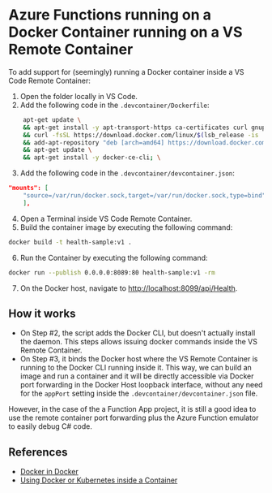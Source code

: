 # Azure Functions running on a Docker Container running on a VS Remote Container

To add support for (seemingly) running a Docker container inside a VS Code Remote Container:

1.   Open the folder locally in VS Code.
2.   Add the following code in the `.devcontainer/Dockerfile`:
```bash
    apt-get update \
    && apt-get install -y apt-transport-https ca-certificates curl gnupg-agent software-properties-common lsb-release \
    && curl -fsSL https://download.docker.com/linux/$(lsb_release -is | tr '[:upper:]' '[:lower:]')/gpg | apt-key add - 2>/dev/null \
    && add-apt-repository "deb [arch=amd64] https://download.docker.com/linux/$(lsb_release -is | tr '[:upper:]' '[:lower:]') $(lsb_release -cs) stable" \
    && apt-get update \
    && apt-get install -y docker-ce-cli; \
```
3.  Add the following code in the `.devcontainer/devcontainer.json`:
```json
"mounts": [
    "source=/var/run/docker.sock,target=/var/run/docker.sock,type=bind"
    ],
```
4.  Open a Terminal inside VS Code Remote Container.
5.  Build the container image by executing the following command:
```bash
docker build -t health-sample:v1 .
```
6.  Run the Container by executing the following command:
```bash
docker run --publish 0.0.0.0:8089:80 health-sample:v1 -rm
```
7. On the Docker host, navigate to [http://localhost:8099/api/Health](http://localhost:8099/api/Health).

## How it works
* On Step #2, the script adds the Docker CLI, but doesn't actually install the daemon. This steps allows issuing docker commands inside the VS Remote Container.
* On Step #3, it binds the Docker host where the VS Remote Container is running to the Docker CLI running inside it. This way, we can build an image and run a container and it will be directly accessible via Docker port forwarding in the Docker Host loopback interface, without any need for the `appPort` setting inside the `.devcontainer/devcontainer.json` file.

However, in the case of the a Function App project, it is still a good idea to use the remote container port forwarding plus the Azure Function emulator to easily debug C# code.

## References
-   [Docker in Docker](https://github.com/Microsoft/vscode-dev-containers/tree/master/containers/docker-in-docker)
-   [Using Docker or Kubernetes inside a Container](https://code.visualstudio.com/docs/remote/containers-advanced#_using-docker-or-kubernetes-from-a-container)
